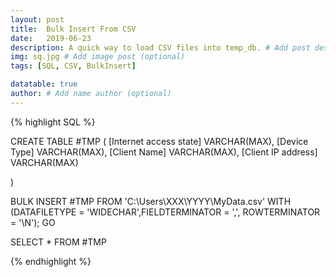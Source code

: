 ```yaml
---
layout: post
title:  Bulk Insert From CSV
date:   2019-06-23
description: A quick way to load CSV files into temp_db. # Add post description (optional)
img: sq.jpg # Add image post (optional)
tags: [SQL, CSV, BulkInsert]

datatable: true
author: # Add name author (optional)
---
```




{% highlight SQL %}

CREATE TABLE #TMP
(
[Internet access state] VARCHAR(MAX),
[Device Type] VARCHAR(MAX),
[Client Name] VARCHAR(MAX),
[Client IP address] VARCHAR(MAX)

)

BULK INSERT  #TMP
FROM 'C:\Users\XXX\YYYY\MyData.csv'
WITH (DATAFILETYPE = 'WIDECHAR',FIELDTERMINATOR = ',', ROWTERMINATOR = '\N');
GO

SELECT * FROM #TMP

{% endhighlight %}  
